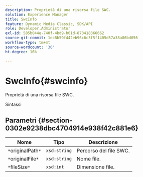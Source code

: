 ```yaml
---
description: Proprietà di una risorsa file SWC.
solution: Experience Manager
title: SwcInfo
feature: Dynamic Media Classic, SDK/API
role: Developer,Administrator
exl-id: 585b044e-740f-4bd9-b01d-873418366662
source-git-commit: 1ec8b59f442eb96c6c3f5f1405d57a38a86bd056
workflow-type: tm+mt
source-wordcount: '36'
ht-degree: 16%

---
```


# SwcInfo{#swcinfo}

Proprietà di una risorsa file SWC.

Sintassi

## Parametri {#section-0302e9238dbc4704914e938f42c881e6}

| Nome | Tipo | Descrizione |
|---|---|---|
| `*`originalPath`*` | `xsd:string` | Percorso del file SWC. |
| `*`originalFile`*` | `xsd:string` | Nome file. |
| `*`fileSize`*` | `xsd:int` | Dimensione file. |
